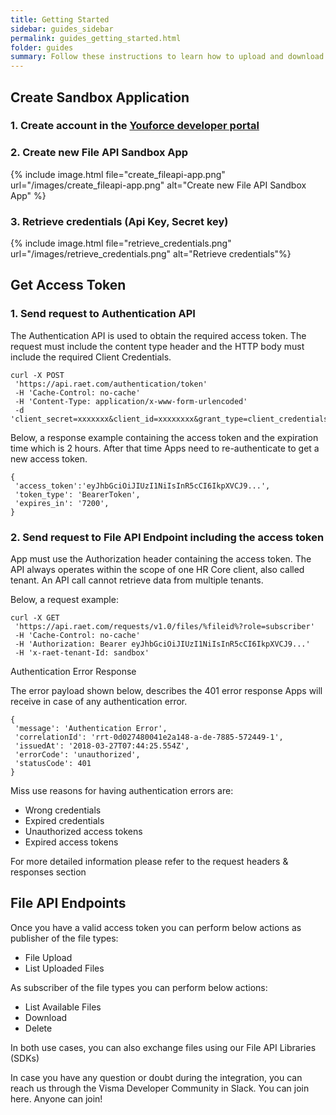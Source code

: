 ```yaml
---
title: Getting Started
sidebar: guides_sidebar
permalink: guides_getting_started.html
folder: guides
summary: Follow these instructions to learn how to upload and download files with the File API using the sandbox tenantId and Sandbox File Types.For a better understanding, see also our Getting Started Video on Youtube.
---
```


## Create Sandbox Application

### 1. Create account in the [Youforce developer portal](https://developers.youforce.com)

### 2. Create new File API Sandbox App
{% include image.html file="create_fileapi-app.png" url="/images/create_fileapi-app.png" alt="Create new File API Sandbox App" %}

### 3. Retrieve credentials (Api Key, Secret key)
{% include image.html file="retrieve_credentials.png" url="/images/retrieve_credentials.png" alt="Retrieve credentials"%}


## Get Access Token

### 1. Send request to Authentication API

The Authentication API is used to obtain the required access token. The request must include the content type header and the HTTP body must include the required Client Credentials.

```
curl -X POST 
 'https://api.raet.com/authentication/token'
 -H 'Cache-Control: no-cache' 
 -H 'Content-Type: application/x-www-form-urlencoded' 
 -d 'client_secret=xxxxxxx&client_id=xxxxxxxx&grant_type=client_credentials'
````

Below, a response example containing the access token and the expiration time which is 2 hours. After that time Apps need to re-authenticate to get a new access token.

```
{
 'access_token':'eyJhbGciOiJIUzI1NiIsInR5cCI6IkpXVCJ9...',
 'token_type': 'BearerToken',
 'expires_in': '7200',
}
````

### 2. Send request to File API Endpoint including the access token

App must use the Authorization header containing the access token. The API always operates within the scope of one HR Core client, also called tenant. An API call cannot retrieve data from multiple tenants. 

Below, a request example:

```
curl -X GET 
 'https://api.raet.com/requests/v1.0/files/%fileid%?role=subscriber' 
 -H 'Cache-Control: no-cache' 
 -H 'Authorization: Bearer eyJhbGciOiJIUzI1NiIsInR5cCI6IkpXVCJ9...'
 -H 'x-raet-tenant-Id: sandbox'
````


 

Authentication Error Response

The error payload shown below, describes the 401 error response Apps will receive in case of any authentication error.

```
{
 'message': 'Authentication Error',
 'correlationId': 'rrt-0d027480041e2a148-a-de-7885-572449-1',
 'issuedAt': '2018-03-27T07:44:25.554Z',
 'errorCode': 'unauthorized',
 'statusCode': 401
}
 ````
 
Miss use reasons for having authentication errors are:

* Wrong credentials
* Expired credentials
* Unauthorized access tokens
* Expired access tokens

For more detailed information please refer to the request headers & responses section

## File API Endpoints

Once you have a valid access token you can perform below actions as publisher of the file types:

* File Upload
* List Uploaded Files

As subscriber of the file types you can perform below actions:

* List Available Files
* Download
* Delete

In both use cases, you can also exchange files using our File API Libraries (SDKs)

In case you have any question or doubt during the integration, you can reach us through the Visma Developer Community in Slack. You can join here. Anyone can join!  

